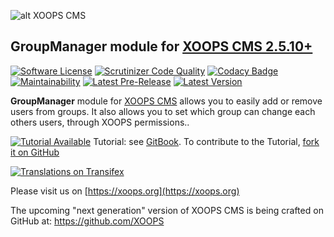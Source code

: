 ![alt XOOPS CMS](https://xoops.org/images/logoXoops4GithubRepository.png)
## GroupManager module for [XOOPS CMS 2.5.10+](https://xoops.org)
[![Software License](https://img.shields.io/badge/license-GPL-brightgreen.svg?style=flat)](LICENSE) 
[![Scrutinizer Code Quality](https://img.shields.io/scrutinizer/g/XoopsModules25x/groupmanager.svg?style=flat)](https://scrutinizer-ci.com/g/XoopsModules25x/groupmanager/?branch=master)
[![Codacy Badge](https://api.codacy.com/project/badge/grade/166bbc6bf0934c9d8a34be46b36661dd)](https://www.codacy.com/app/mambax7/groupmanager)
[![Maintainability](https://api.codeclimate.com/v1/badges/9b1aad9a5c92fd673065/maintainability)](https://codeclimate.com/github/mambax7/groupmanager/maintainability)
[![Latest Pre-Release](https://img.shields.io/github/tag/XoopsModules25x/groupmanager.svg?style=flat)](https://github.com/XoopsModules25x/groupmanager/tags/)
[![Latest Version](https://img.shields.io/github/release/XoopsModules25x/groupmanager.svg?style=flat)](https://github.com/XoopsModules25x/groupmanager/releases/)

**GroupManager** module for [XOOPS CMS](https://xoops.org) allows you to easily add or remove users from groups. It also allows you to set which group can change each others users, through XOOPS permissions..

[![Tutorial Available](https://xoops.org/images/tutorial-available-blue.svg)](https://www.gitbook.com/book/xoops/groupmanager-tutorial/) Tutorial: see [GitBook](https://www.gitbook.com/book/xoops/groupmanager-tutorial/). 
To contribute to the Tutorial, [fork it on GitHub](https://github.com/XoopsDocs/groupmanager-tutorial)

[![Translations on Transifex](https://xoops.org/images/translations-transifex-blue.svg)](https://www.transifex.com/xoops) 

Please visit us on  [https://xoops.org](https://xoops.org)

The upcoming "next generation" version of XOOPS CMS is being crafted on GitHub at: https://github.com/XOOPS

